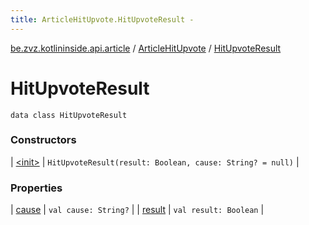 ```yaml
---
title: ArticleHitUpvote.HitUpvoteResult - 
---
```


[be.zvz.kotlininside.api.article](../../index.html) / [ArticleHitUpvote](../index.html) / [HitUpvoteResult](./index.html)

# HitUpvoteResult

`data class HitUpvoteResult`

### Constructors

| [&lt;init&gt;](-init-.html) | `HitUpvoteResult(result: Boolean, cause: String? = null)` |

### Properties

| [cause](cause.html) | `val cause: String?` |
| [result](result.html) | `val result: Boolean` |

